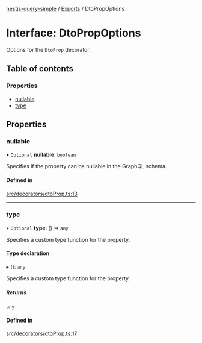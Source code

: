 [nestjs-query-simple](../README.md) / [Exports](../modules.md) / DtoPropOptions

# Interface: DtoPropOptions

Options for the `DtoProp` decorator.

## Table of contents

### Properties

- [nullable](DtoPropOptions.md#nullable)
- [type](DtoPropOptions.md#type)

## Properties

### nullable

• `Optional` **nullable**: `boolean`

Specifies if the property can be nullable in the GraphQL schema.

#### Defined in

[src/decorators/dtoProp.ts:13](https://github.com/choresh/nestjs-query-simple/blob/5137169/packages/nestjs-query-simple/src/decorators/dtoProp.ts#L13)

___

### type

• `Optional` **type**: () => `any`

Specifies a custom type function for the property.

#### Type declaration

▸ (): `any`

Specifies a custom type function for the property.

##### Returns

`any`

#### Defined in

[src/decorators/dtoProp.ts:17](https://github.com/choresh/nestjs-query-simple/blob/5137169/packages/nestjs-query-simple/src/decorators/dtoProp.ts#L17)
